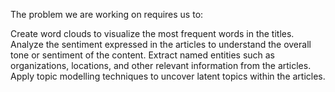 The problem we are working on requires us to:

Create word clouds to visualize the most frequent words in the titles.
Analyze the sentiment expressed in the articles to understand the overall tone or sentiment of the content.
Extract named entities such as organizations, locations, and other relevant information from the articles.
Apply topic modelling techniques to uncover latent topics within the articles.
















































































 
